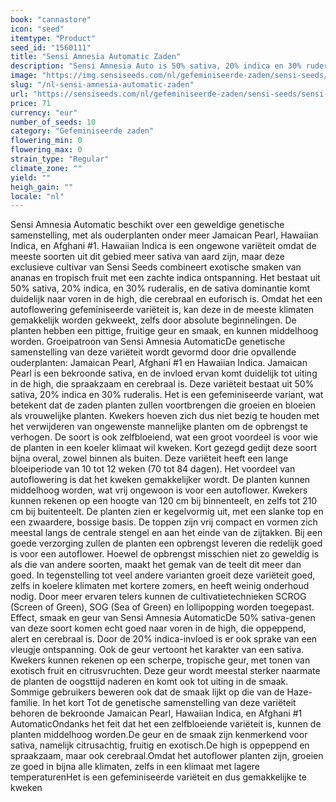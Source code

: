 ```yaml
---
book: "cannastore"
icon: "seed"
itemtype: "Product"
seed_id: "1560111"
title: "Sensi Amnesia Automatic Zaden"
description: "Sensi Amnesia Auto is 50% sativa, 20% indica en 30% ruderalis. De plant wordt middelhoog en ruikt naar fruit. De high is vrolijk, oppeppend en cerebraal."
image: "https://img.sensiseeds.com/nl/gefeminiseerde-zaden/sensi-seeds/sensi-amnesia-automatic-image.png"
slug: "/nl-sensi-amnesia-automatic-zaden"
url: "https://sensiseeds.com/nl/gefeminiseerde-zaden/sensi-seeds/sensi-amnesia-automatic?a_aid=cannastore"
price: 71
currency: "eur"
number_of_seeds: 10
category: "Gefeminiseerde zaden"
flowering_min: 0
flowering_max: 0
strain_type: "Regular"
climate_zone: ""
yield: ""
heigh_gain: ""
locale: "nl"
---
```

Sensi Amnesia Automatic beschikt over een geweldige genetische samenstelling, met als ouderplanten onder meer Jamaican Pearl, Hawaiian Indica, en Afghani #1. Hawaiian Indica is een ongewone variëteit omdat de meeste soorten uit dit gebied meer sativa van aard zijn, maar deze exclusieve cultivar van Sensi Seeds combineert exotische smaken van ananas en tropisch fruit met een zachte indica ontspanning. Het bestaat uit 50% sativa, 20% indica, en 30% ruderalis, en de sativa dominantie komt duidelijk naar voren in de high, die cerebraal en euforisch is. Omdat het een autoflowering gefeminiseerde variëteit is, kan deze in de meeste klimaten gemakkelijk worden gekweekt, zelfs door absolute beginnelingen. De planten hebben een pittige, fruitige geur en smaak, en kunnen middelhoog worden. Groeipatroon van Sensi Amnesia AutomaticDe genetische samenstelling van deze variëteit wordt gevormd door drie opvallende ouderplanten: Jamaican Pearl, Afghani #1 en Hawaiian Indica. Jamaican Pearl is een bekroonde sativa, en de invloed ervan komt duidelijk tot uiting in de high, die spraakzaam en cerebraal is. Deze variëteit bestaat uit 50% sativa, 20% indica en 30% ruderalis. Het is een gefeminiseerde variant, wat betekent dat de zaden planten zullen voortbrengen die groeien en bloeien als vrouwelijke planten. Kwekers hoeven zich dus niet bezig te houden met het verwijderen van ongewenste mannelijke planten om de opbrengst te verhogen. De soort is ook zelfbloeiend, wat een groot voordeel is voor wie de planten in een koeler klimaat wil kweken. Kort gezegd gedijt deze soort bijna overal, zowel binnen als buiten. Deze variëteit heeft een lange bloeiperiode van 10 tot 12 weken (70 tot 84 dagen). Het voordeel van autoflowering is dat het kweken gemakkelijker wordt. De planten kunnen middelhoog worden, wat vrij ongewoon is voor een autoflower. Kwekers kunnen rekenen op een hoogte van 120 cm bij binnenteelt, en zelfs tot 210 cm bij buitenteelt. De planten zien er kegelvormig uit, met een slanke top en een zwaardere, bossige basis. De toppen zijn vrij compact en vormen zich meestal langs de centrale stengel en aan het einde van de zijtakken. Bij een goede verzorging zullen de planten een opbrengst leveren die redelijk goed is voor een autoflower. Hoewel de opbrengst misschien niet zo geweldig is als die van andere soorten, maakt het gemak van de teelt dit meer dan goed. In tegenstelling tot veel andere varianten groeit deze variëteit goed, zelfs in koelere klimaten met kortere zomers, en heeft weinig onderhoud nodig. Door meer ervaren telers kunnen de cultivatietechnieken SCROG (Screen of Green), SOG (Sea of Green) en lollipopping worden toegepast. Effect, smaak en geur van Sensi Amnesia AutomaticDe 50% sativa-genen van deze soort komen echt goed naar voren in de high, die oppeppend, alert en cerebraal is. Door de 20% indica-invloed is er ook sprake van een vleugje ontspanning. Ook de geur vertoont het karakter van een sativa. Kwekers kunnen rekenen op een scherpe, tropische geur, met tonen van exotisch fruit en citrusvruchten. Deze geur wordt meestal sterker naarmate de planten de oogsttijd naderen en komt ook tot uiting in de smaak. Sommige gebruikers beweren ook dat de smaak lijkt op die van de Haze-familie. In het kort Tot de genetische samenstelling van deze variëteit behoren de bekroonde Jamaican Pearl, Hawaiian Indica, en Afghani #1 AutomaticOndanks het feit dat het een zelfbloeiende variëteit is, kunnen de planten middelhoog worden.De geur en de smaak zijn kenmerkend voor sativa, namelijk citrusachtig, fruitig en exotisch.De high is oppeppend en spraakzaam, maar ook cerebraal.Omdat het autoflower planten zijn, groeien ze goed in bijna alle klimaten, zelfs in een klimaat met lagere temperaturenHet is een gefeminiseerde variëteit en dus gemakkelijke te kweken
